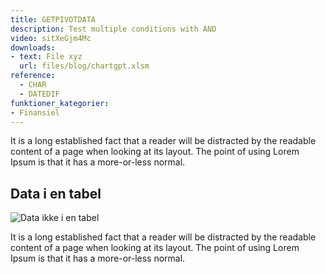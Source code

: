 ```yaml
---
title: GETPIVOTDATA
description: Test multiple conditions with AND
video: sitXeGjm4Mc
downloads: 
- text: File xyz
  url: files/blog/chartgpt.xlsm
reference: 
  - CHAR
  - DATEDIF
funktioner_kategorier:
- Finansiel
---
```



It is a long established fact that a reader will be distracted by the readable content of a page when looking at its layout. The point of using Lorem Ipsum is that it has a more-or-less normal.

<!--more-->

## Data i en tabel
![Data ikke i en tabel](/images/blog/lobende-sum-tabel.jpg)

It is a long established fact that a reader will be distracted by the readable content of a page when looking at its layout. The point of using Lorem Ipsum is that it has a more-or-less normal.